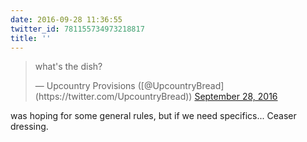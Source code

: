 ```yaml
---
date: 2016-09-28 11:36:55
twitter_id: 781155734973218817
title: ''
---
```


<blockquote class="twitter-tweet"><p lang="en" dir="ltr">what&#39;s the dish?</p>&mdash; Upcountry Provisions ([@UpcountryBread](https://twitter.com/UpcountryBread)) <a href="https://twitter.com/UpcountryBread/status/781155208323674112?ref_src=twsrc%5Etfw">September 28, 2016</a></blockquote>
<script async src="https://platform.twitter.com/widgets.js" charset="utf-8"></script>

was hoping for some general rules, but if we need specifics... Ceaser dressing.
